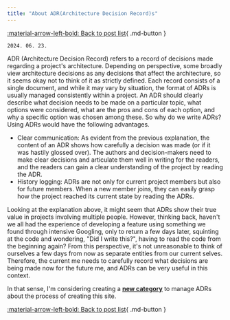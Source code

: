 ```yaml
---
title: "About ADR(Architecture Decision Record)s"
---
```


[:material-arrow-left-bold: Back to post list](../index.md){ .md-button }

`2024. 06. 23.`

ADR (Architecture Decision Record) refers to a record of decisions made regarding a project's architecture. Depending on perspective, some broadly view architecture decisions as any decisions that affect the architecture, so it seems okay not to think of it as strictly defined. Each record consists of a single document, and while it may vary by situation, the format of ADRs is usually managed consistently within a project. An ADR should clearly describe what decision needs to be made on a particular topic, what options were considered, what are the pros and cons of each option, and why a specific option was chosen among these. So why do we write ADRs? Using ADRs would have the following advantages.

- Clear communication: As evident from the previous explanation, the content of an ADR shows how carefully a decision was made (or if it was hastily glossed over). The authors and decision-makers need to make clear decisions and articulate them well in writing for the readers, and the readers can gain a clear understanding of the project by reading the ADR.
- History logging: ADRs are not only for current project members but also for future members. When a new member joins, they can easily grasp how the project reached its current state by reading the ADRs.

Looking at the explanation above, it might seem that ADRs show their true value in projects involving multiple people. However, thinking back, haven't we all had the experience of developing a feature using something we found through intensive Googling, only to return a few days later, squinting at the code and wondering, "Did I write this?", having to read the code from the beginning again? From this perspective, it's not unreasonable to think of ourselves a few days from now as separate entities from our current selves. Therefore, the current me needs to carefully record what decisions are being made now for the future me, and ADRs can be very useful in this context.

In that sense, I'm considering creating a [__new category__](../../../../adr/index.md) to manage ADRs about the process of creating this site.

[:material-arrow-left-bold: Back to post list](../index.md){ .md-button }